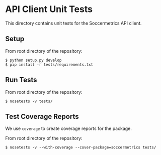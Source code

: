 API Client Unit Tests
=====================

This directory contains unit tests for the Soccermetrics API client.

Setup
-----

From root directory of the repository:

    $ python setup.py develop
    $ pip install -r tests/requirements.txt

Run Tests
---------

From root directory of the repository:

    $ nosetests -v tests/

Test Coverage Reports
---------------------

We use `coverage` to create coverage reports for the package.

From root directory of the repository:

    $ nosetests -v --with-coverage --cover-package=soccermetrics tests/
